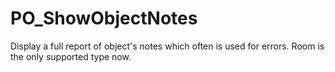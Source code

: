 # PO_ShowObjectNotes

Display a full report of object&apos;s notes which often is used for errors. Room is the only supported type now.
